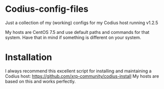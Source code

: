 # Codius-config-files
Just a collection of my (working) configs for my Codius host running v1.2.5

My hosts are CentOS 7.5 and use default paths and commands for that system. Have that in mind if something is different on your system.

# Installation
I always recommend this excellent script for installing and maintaining a Codius host: https://github.com/xrp-community/codius-install
My hosts are based on this and works perfectly.
